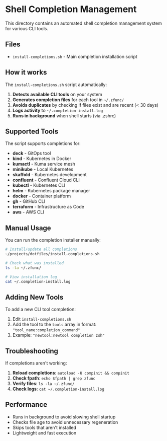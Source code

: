# Shell Completion Management

This directory contains an automated shell completion management system for various CLI tools.

## Files

- `install-completions.sh` - Main completion installation script

## How it works

The `install-completions.sh` script automatically:

1. **Detects available CLI tools** on your system
2. **Generates completion files** for each tool in `~/.zfunc/`
3. **Avoids duplicates** by checking if files exist and are recent (< 30 days)
4. **Logs activity** to `~/.completion-install.log`
5. **Runs in background** when shell starts (via .zshrc)

## Supported Tools

The script supports completions for:

- **deck** - GitOps tool
- **kind** - Kubernetes in Docker
- **kumactl** - Kuma service mesh
- **minikube** - Local Kubernetes
- **skaffold** - Kubernetes development
- **confluent** - Confluent Cloud CLI
- **kubectl** - Kubernetes CLI
- **helm** - Kubernetes package manager
- **docker** - Container platform
- **gh** - GitHub CLI
- **terraform** - Infrastructure as Code
- **aws** - AWS CLI

## Manual Usage

You can run the completion installer manually:

```bash
# Install/update all completions
~/projects/dotfiles/install-completions.sh

# Check what was installed
ls -la ~/.zfunc/

# View installation log
cat ~/.completion-install.log
```

## Adding New Tools

To add a new CLI tool completion:

1. Edit `install-completions.sh`
2. Add the tool to the `tools` array in format: `"tool_name:completion_command"`
3. Example: `"newtool:newtool completion zsh"`

## Troubleshooting

If completions aren't working:

1. **Reload completions**: `autoload -U compinit && compinit`
2. **Check fpath**: `echo $fpath | grep zfunc`
3. **Verify files**: `ls -la ~/.zfunc/`
4. **Check logs**: `cat ~/.completion-install.log`

## Performance

- Runs in background to avoid slowing shell startup
- Checks file age to avoid unnecessary regeneration
- Skips tools that aren't installed
- Lightweight and fast execution